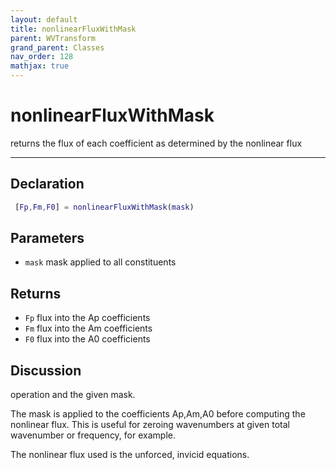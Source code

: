 ```yaml
---
layout: default
title: nonlinearFluxWithMask
parent: WVTransform
grand_parent: Classes
nav_order: 128
mathjax: true
---
```


#  nonlinearFluxWithMask

returns the flux of each coefficient as determined by the nonlinear flux


---

## Declaration
```matlab
 [Fp,Fm,F0] = nonlinearFluxWithMask(mask)
```
## Parameters
+ `mask`  mask applied to all constituents

## Returns
+ `Fp`  flux into the Ap coefficients
+ `Fm`  flux into the Am coefficients
+ `F0`  flux into the A0 coefficients

## Discussion
operation and the given mask.
 
  The mask is applied to the coefficients Ap,Am,A0 before computing the
  nonlinear flux. This is useful for zeroing wavenumbers at given total
  wavenumber or frequency, for example.
 
  The nonlinear flux used is the unforced, invicid equations.
 
            
